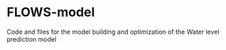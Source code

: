 # FLOWS-model
Code and files for the model building and optimization of the Water level prediction model
